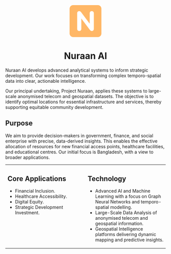 <p align="center">
  <img src="/profile/nuraan-logo.png" alt="Nuraan AI Logo" width="100"/>
</p>
<h1 align="center">Nuraan AI</h1>

Nuraan AI develops advanced analytical systems to inform strategic development. Our work focuses on transforming complex temporo-spatial data into clear, actionable intelligence.

Our principal undertaking, Project Nuraan, applies these systems to large-scale anonymised telecom and geospatial datasets. The objective is to identify optimal locations for essential infrastructure and services, thereby supporting equitable community development.

## Purpose

We aim to provide decision-makers in government, finance, and social enterprise with precise, data-derived insights. This enables the effective allocation of resources for new financial access points, healthcare facilities, and educational centres. Our initial focus is Bangladesh, with a view to broader applications.

<table width="100%">
<tr>
<td width="50%" valign="top">

## Core Applications
<ul>
  <li>Financial Inclusion.</li>
  <li>Healthcare Accessibility.</li>
  <li>Digital Equity.</li>
  <li>Strategic Development Investment.</li>
</ul>

</td>
<td width="50%" valign="top">

## Technology

<ul>
  <li>Advanced AI and Machine Learning with a focus on Graph Neural Networks and temporo-spatial modelling.</li>
  <li>Large-Scale Data Analysis of anonymised telecom and geospatial information.</li>
  <li>Geospatial Intelligence platforms delivering dynamic mapping and predictive insights.</li>
</ul>

</td>
</tr>
</table>
